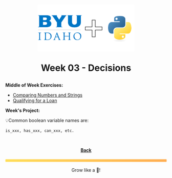 <h1 align="center">
    <img 
        alt="BYU-Idaho"
        title="BYU-Idaho Logo" 
        src="../.github/assets/logo-py.svg" 
        width="60%"
    />

Week 03 - Decisions
</h1>
<b>Middle of Week Exercises:</b>

- [Comparing Numbers and Strings](/web-and-computer-programming/cse-110/week-3/comparing_numbers_and%20_strings.py)
- [Qualifying for a Loan](/web-and-computer-programming/cse-110/week-3/qualifying_for_a_loan.py)

<b>Week's Project:</b>

💡Common boolean variable names are:
```
is_xxx, has_xxx, can_xxx, etc.
```

<br>

<div align="center">

<b>[Back](/web-and-computer-programming\cse-110\README.md)</b>

</div>

<img src="./../../../.github/assets/gradient-bar.svg" width="100%" height="8px"/>
<p align="center">Grow like a 🌳!</p>